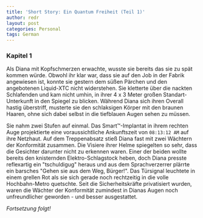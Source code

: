 ```yaml
---
title: 'Short Story: Ein Quantum Freiheit (Teil 1)'
author: redr
layout: post
categories: Personal
tags: German
---
```



### Kapitel 1
Als Diana mit Kopfschmerzen erwachte, wusste sie bereits das sie zu spät kommen würde. Obwohl ihr klar war, dass sie auf den Job in der Fabrik angewiesen ist, konnte sie gestern dem süßen Pärchen und den angebotenen Liquid-XTC nicht widerstehen. Sie kletterte über die nackten Schlafenden und kam nicht umhin, in ihrer 4 x 3 Meter großen Standart-Unterkunft in den Spiegel zu blicken. Während Diana sich ihren Overall hastig überstriff, musterte sie den schlaksigen Körper mit den braunen Haaren, ohne sich dabei selbst in die tiefblauen Augen sehen zu müssen.

Sie nahm zwei Stufen auf einmal. Das Smart™-Implantat in ihrem rechten Auge projektierte eine voraussichtliche Ankunftszeit von `08:13:12 AM` auf ihre Netzhaut. Auf dem Treppenabsatz stieß Diana fast mit zwei Wächtern der Konformität zusammen. Die Visiere ihrer Helme spiegelten so sehr, dass die Gesichter darunter nicht zu erkennen waren. Einer der beiden wollte bereits den knisternden Elektro-Schlagstock heben, doch Diana presste reflexartig ein "tschuldigug" heraus und aus dem Sprachverzerrer plärrte ein barsches "Gehen sie aus dem Weg, Bürger!". Das Türsignal leuchtete in einem grellen Rot als sie sich gerade noch rechtzeitig in die volle Hochbahn-Metro quetschte. Seit die Sicherheitskräfte privatisiert wurden, waren die Wächter der Konformität zumindest in Dianas Augen noch unfreundlicher geworden - und besser ausgestattet.



*Fortsetzung folgt!*